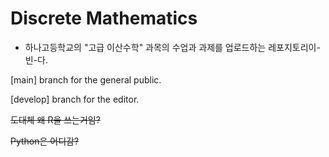 # Discrete Mathematics

- 하나고등학교의 "고급 이산수학" 과목의 수업과 과제를 업로드하는 레포지토리이-빈-다.

[main] branch for the general public.

[develop] branch for the editor.


<del>도대체 왜 R을 쓰는거임?</del>

<del>Python은 어디감?</del>
